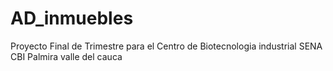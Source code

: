 # AD_inmuebles
Proyecto Final de Trimestre para el Centro de Biotecnologia industrial SENA  CBI Palmira valle del cauca
